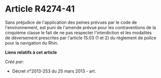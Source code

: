 # Article R4274-41

Sans préjudice de l'application des peines prévues par le code de l'environnement, est puni de l'amende prévue pour les
contraventions de la cinquième classe le fait de ne pas respecter l'interdiction et les modalités de déversement prescrites
par l'article 15.03 (1 et 2) du règlement de police pour la navigation du Rhin.

**Liens relatifs à cet article**

_Créé par_:

  - Décret n°2013-253 du 25 mars 2013 - art.
